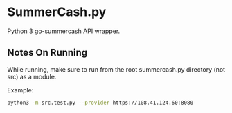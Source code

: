 # SummerCash.py
Python 3 go-summercash API wrapper.

## Notes On Running

While running, make sure to run from the root summercash.py directory (not src) as a module.

Example:

```BASH
python3 -m src.test.py --provider https://108.41.124.60:8080
```